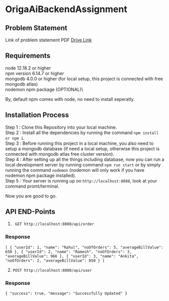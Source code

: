 # OrigaAiBackendAssignment

## Problem Statement

 Link of problem statement PDF [Drive Link](https://drive.google.com/file/d/1ei07XtpNlK9zYBkKvnOC4bqh63LK5dhd/view?usp=sharing)

## Requirements

node 12.18.2 or higher\
npm version 6.14.7 or higher\
mongodb 4.0.0 or higher (for local setup, this project is connected with free mongodb atlas)\
nodemon npm package (OPTIONAL)\

By, default npm comes with node, no need to install seperatly.

## Installation Process

Step 1 : Clone this Repository into your local machine.\
Step 2 : Install all the dependencies by running the command `npm install or npm i`.\
Step 3 : Before running this project in a local machine, you also need to setup a mongodb database (if need a local setup, otherwise this project is connected with mongodb atlas free cluster version).\
Step 4 : After setting up all the things including database, now you can run a local development server by running command `npm run start` or by simply running the command `nodemon` (nodemon will only work if you have nodemon npm package installed).\
Step 5 : Your server is running up on `http://localhost:8080`, look at your command promt/terminal.

Now you are good to go.

## API END-Points

1. ` GET http://localhost:8080/api/order`

### Response

`[ { "userId": 1, "name": "Rahul", "noOfOrders": 5, "averageBillValue": 650 }, { "userId": 2, "name": "Ramesh", "noOfOrders": 3, "averageBillValue": 966 }, { "userId": 3, "name": "Ankita", "noOfOrders": 2, "averageBillValue": 850 } ]`

2. `POST http://localhost:8080/api/user`

### Response

`{ "success": true, "message": "Successfully Updated" }`
